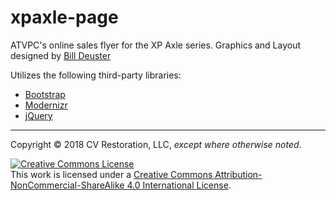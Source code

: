 # xpaxle-page

ATVPC's online sales flyer for the XP Axle series. Graphics and Layout designed by [Bill Deuster](http://www.billdeuster.com)


Utilizes the following third-party libraries:

  * [Bootstrap](https://getbootstrap.com/)
  * [Modernizr](https://modernizr.com/)
  * [jQuery](https://jquery.com/)

---

Copyright © 2018 CV Restoration, LLC, *except where otherwise noted*.

<a rel="license" href="http://creativecommons.org/licenses/by-nc-sa/4.0/"><img alt="Creative Commons License"  src="https://i.creativecommons.org/l/by-nc-sa/4.0/88x31.png" /></a><br />This work is licensed under a <a rel="license" href="http://creativecommons.org/licenses/by-nc-sa/4.0/">Creative Commons Attribution-NonCommercial-ShareAlike 4.0 International License</a>.

